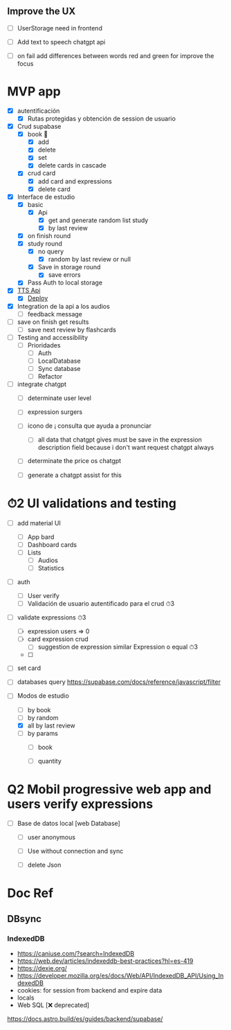 ## Improve the UX

- [ ] UserStorage need in frontend
- [ ] Add text to speech chatgpt api
- [ ] on fail add differences between words red and green for improve the focus


# MVP app
- [x] autentificación
  - [x] Rutas protegidas y obtención de session de usuario 
- [x] Crud supabase
  - [x] book 📁
    - [x] add
    - [x] delete
    - [x] set
    - [x] delete cards in cascade
  - [x] crud card 
    - [x] add card and expressions
    - [x] delete card 

- [x] Interface de estudio
  - [x] basic
    - [x] Api 
      - [x] get and generate random list study
      - [x] by last review
  - [x] on finish round
  - [x] study round
    - [x] no query
      - [x] random by last review or null
    - [x] Save in storage round
      - [x] save errors

  - [x] Pass Auth to local storage 
  
- [x] [TTS Api](https://github.com/Flashkybook/tts_api)
  - [x] [Deploy](https://tts-api-96an.onrender.com/tts/?expression=)

- [x] Integration de la api a los audios
  - [ ] feedback message

- [ ] save on finish get results
  - [ ] save next review by flashcards

- [ ] Testing and accessibility
  - [ ] Prioridades 
    - [ ] Auth
    - [ ] LocalDatabase
    - [ ] Sync database
    - [ ] Refactor

- [ ] integrate chatgpt
  - [ ] determinate user level
  - [ ] expression surgers
  - [ ] icono de ¡ consulta que ayuda a pronunciar 
    - [ ] all data that chatgpt gives must be save in the expression description field because i don't want request chatgpt always 
  - [ ] determinate the price os chatgpt
  - [ ] generate a chatgpt assist for this 


# ⏱2 UI validations and testing

- [ ] add material UI
  - [ ] App bard
  - [ ] Dashboard cards
  - [ ] Lists
    - [ ] Audios
    - [ ] Statistics
- [ ] auth
  - [ ] User verify  
  - [ ] Validación de usuario autentificado para el crud ⏱3

- [ ] validate expressions  ⏱3
  - [ ] expression users => 0
  - [ ] card expression crud
    - [ ] suggestion de expression similar Expression o equal ⏱3
  - [ ] 
- [ ] set card
- [ ] databases query https://supabase.com/docs/reference/javascript/filter

- [ ] Modos de estudio
  - [ ] by book
  - [ ] by random
  - [x] all by last review
  - [ ] by params
    - [ ] book
    - [ ] quantity






# Q2 Mobil progressive web app and users verify expressions
- [ ] Base de datos local [web Database]
  - [ ] user anonymous
  - [ ] Use without connection and sync
  - [ ] delete Json



# Doc Ref

## DBsync

### IndexedDB 
  - https://caniuse.com/?search=IndexedDB
  - https://web.dev/articles/indexeddb-best-practices?hl=es-419
  - https://dexie.org/
  - https://developer.mozilla.org/es/docs/Web/API/IndexedDB_API/Using_IndexedDB
- cookies: for session from backend and expire data  
- locals
- Web SQL [❌ deprecated]






https://docs.astro.build/es/guides/backend/supabase/







